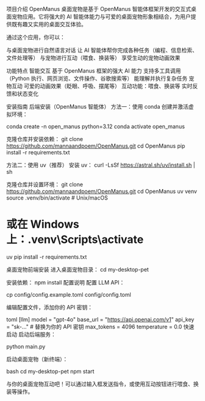 项目介绍
OpenManus 桌面宠物是基于 OpenManus 智能体框架开发的交互式桌面宠物应用。它将强大的 AI 智能体能力与可爱的桌面宠物形象相结合，为用户提供既有趣又实用的桌面交互体验。

通过这个应用，你可以：

与桌面宠物进行自然语言对话
让 AI 智能体帮你完成各种任务（编程、信息检索、文件处理等）
与宠物进行互动（喂食、换装等）
享受生动的宠物动画效果

功能特点
智能交互
基于 OpenManus 框架的强大 AI 能力
支持多工具调用（Python 执行、网页浏览、文件操作、谷歌搜索等）
能理解并执行复杂任务
宠物互动
可爱的动画效果（眨眼、呼吸、摆尾等）
互动功能：喂食、换装等
实时反馈和状态变化

安装指南
后端安装（OpenManus 智能体）
方法一：使用 conda
创建并激活虚拟环境：

conda create -n open_manus python=3.12
conda activate open_manus

克隆仓库并安装依赖：
git clone https://github.com/mannaandpoem/OpenManus.git
cd OpenManus
pip install -r requirements.txt

方法二：使用 uv（推荐）
安装 uv：
curl -LsSf https://astral.sh/uv/install.sh | sh

克隆仓库并设置环境：
git clone https://github.com/mannaandpoem/OpenManus.git
cd OpenManus
uv venv
source .venv/bin/activate  # Unix/macOS
# 或在 Windows 上：.venv\Scripts\activate
uv pip install -r requirements.txt

桌面宠物前端安装
进入桌面宠物目录：
cd my-desktop-pet

安装依赖：
npm install
配置说明
配置 LLM API：

cp config/config.example.toml config/config.toml

编辑配置文件，添加你的 API 密钥：

toml
[llm]
model = "gpt-4o"
base_url = "https://api.openai.com/v1"
api_key = "sk-..."  # 替换为你的 API 密钥
max_tokens = 4096
temperature = 0.0
快速启动
启动后端服务：

python main.py


启动桌面宠物（新终端）：

bash
cd my-desktop-pet
npm start


与你的桌面宠物互动吧！可以通过输入框发送指令，或使用互动按钮进行喂食、换装等操作。
